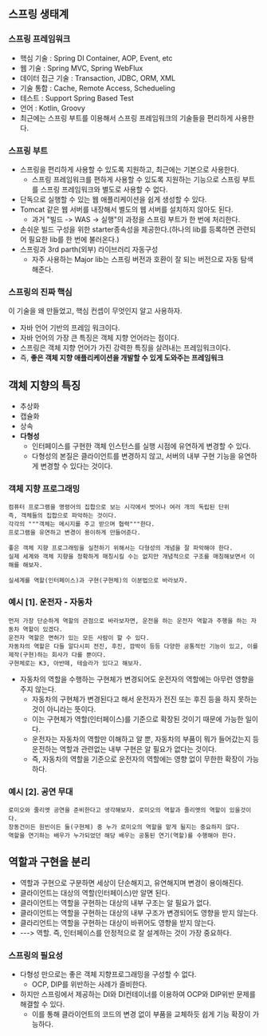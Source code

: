 ## 스프링 생태계

### 스프링 프레임워크
- 핵심 기술 : Spring DI Container, AOP, Event, etc 
- 웹 기술 : Spring MVC, Spring WebFlux
- 데이터 접근 기술 : Transaction, JDBC, ORM, XML
- 기술 통합 : Cache, Remote Access, Schedueling
- 테스트 : Support Spring Based Test
- 언어 : Kotlin, Groovy
- 최근에는 스프링 부트를 이용해서 스프링 프레임워크의 기술들을 편리하게 사용한다. 

### 스프링 부트
- 스프링을 편리하게 사용할 수 있도록 지원하고, 최근에는 기본으로 사용한다.
  - 스프링 프레임워크를 편하게 사용할 수 있도록 지원하는 기능으로 스프링 부트를 스프링 프레임워크와 별도로 사용할 수 없다.
- 단독으로 실행할 수 있는 웹 애플리케이션을 쉽게 생성할 수 있다. 
- Tomcat 같은 웹 서버를 내장해서 별도의 웹 서버를 설치하지 않아도 된다. 
  - 과거 "빌드 -> WAS -> 실행"의 과정을 스프링 부트가 한 번에 처리한다. 
- 손쉬운 빌드 구성을 위한 starter종속성을 제공한다.(하나의 lib를 등록하면 관련되어 필요한 lib를 한 번에 불러온다.)
- 스프링과 3rd parth(외부) 라이브러리 자동구성
  - 자주 사용하는 Major lib는 스프링 버전과 호환이 잘 되는 버전으로 자동 탐색해준다. 

### 스프링의 진짜 핵심
이 기술을 왜 만들었고, 핵심 컨셉이 무엇인지 알고 사용하자.
- 자바 언어 기반의 프레임 워크이다. 
- 자바 언어의 가장 큰 특징은 객체 지향 언어라는 점이다.
- 스프링은 객체 지향 언어가 가진 강력한 특징을 살려내는 프레임워크이다. 
- 즉, <b>좋은 객체 지향 애플리케이션을 개발할 수 있게 도와주는 프레임워크</b>

## 객체 지향의 특징
- 추상화
- 캡슐화 
- 상속
- <b>다형성</b>
  - 인터페이스를 구현한 객체 인스턴스를 실행 시점에 유연하게 변경할 수 있다. 
  - 다형성의 본질은 클라이언트를 변경하지 않고, 서버의 내부 구현 기능을 유연하게 변경할 수 있다는 것이다. 

### 객체 지향 프로그래밍
    컴퓨터 프로그램을 명령어의 집합으로 보는 시각에서 벗어나 여러 개의 독립된 단위
    즉, 객체들의 집합으로 파악하는 것이다. 
    각각의 """객체는 메시지를 주고 받으며 협력"""한다.
    프로그램을 유연하고 변경이 용이하게 만들어준다.
    
    좋은 객체 지향 프로그래밍을 실천하기 위해서는 다형성의 개념을 잘 파악해야 한다. 
    실제 세계와 객체 지향을 정확하게 매칭시킬 수는 없지만 개념적으로 구조를 매칭해보면서 이해를 해보자. 
    
    실세계를 역할(인터페이스)과 구현(구현체)의 이분법으로 바라보자.

### 예시 [1]. 운전자 - 자동차 
    먼저 가장 단순하게 역할의 관점으로 바라보자면, 운전을 하는 운전자 역할과 주행을 하는 자동차 역할이 있겠다.
    운전자 역할은 면허가 있는 모든 사람이 할 수 있다. 
    자동차의 역할은 다들 알다시피 전진, 후진, 깜박이 등등 다양한 공통적인 기능이 있고, 이를 제작(구현)하는 회사가 다를 뿐이다. 
    구현체로는 K3, 아반떼, 테슬라가 있다고 해보자. 
    
- 자동차의 역할을 수행하는 구현체가 변경되어도 운전자의 역할에는 아무런 영향을 주지 않는다. 
  - 자동차의 구현체가 변경된다고 해서 운전자가 전진 또는 후진 등을 하지 못하는 것이 아니라는 뜻이다. 
  - 이는 구현체가 역할(인터페이스)를 기준으로 확장된 것이기 때문에 가능한 일이다. 
  - 운전자는 자동차의 역할만 이해하고 알 뿐, 자동차의 부품이 뭐가 들어갔는지 등 운전하는 역할과 관련없는 내부 구현은 알 필요가 없다는 것이다. 
  - 즉, 자동차의 역할을 기준으로 운전자의 역할에는 영향 없이 무한한 확장이 가능하다. 

### 예시 [2]. 공연 무대
    로미오와 줄리엣 공연을 준비한다고 생각해보자. 로미오의 역할과 줄리엣의 역할이 있을것이다. 
    장동건이든 원빈이든 둘(구현체) 중 누가 로미오의 역할을 맡게 될지는 중요하지 않다.
    역할을 연기하는 배우가 누가되었던 해당 배우는 공통된 연기(역할)를 수행해야 한다. 
    
## 역할과 구현을 분리
* 역할과 구현으로 구분하면 세상이 단순해지고, 유연해지며 변경이 용이해진다. 
* 클라이언트는 대상의 역할(인터페이스)만 알면 된다. 
* 클라이언트는 역할을 구현하는 대상의 내부 구조는 알 필요가 없다. 
* 클라이언트는 역할을 구현하는 대상의 내부 구조가 변경되어도 영향을 받지 않는다. 
* 클라리언트는 역할을 구현하는 대상이 바뀌어도 영향을 받지 않는다.
* ---> 역할. 즉, 인터페이스를 안정적으로 잘 설계하는 것이 가장 중요하다. 

### 스프링의 필요성 
- 다형성 만으로는 좋은 객체 지향프로그래밍을 구성할 수 없다. 
  - OCP, DIP를 위반하는 사례가 즐비한다. 
- 하지만 스프링에서 제공하는 DI와 DI컨테이너를 이용하여 OCP와 DIP위반 문제를 해결할 수 있다. 
  - 이를 통해 클라이언트의 코드의 변경 없이 부품을 교체하듯 쉽게 기능 확장이 가능하다. 
